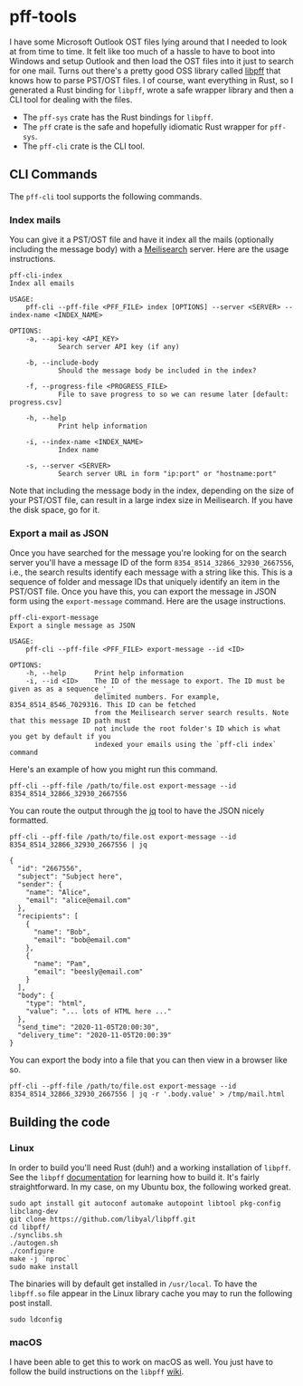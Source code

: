 # pff-tools

I have some Microsoft Outlook OST files lying around that I needed to look at
from time to time. It felt like too much of a hassle to have to boot into
Windows and setup Outlook and then load the OST files into it just to search
for one mail. Turns out there's a pretty good OSS library called [libpff](https://github.com/libyal/libpff) that knows how to parse PST/OST files. I of course, want everything
in Rust, so I generated a Rust binding for `libpff`, wrote a safe wrapper library
and then a CLI tool for dealing with the files.

-   The `pff-sys` crate has the Rust bindings for `libpff`.
-   The `pff` crate is the safe and hopefully idiomatic Rust wrapper for `pff-sys`.
-   The `pff-cli` crate is the CLI tool.

## CLI Commands

The `pff-cli` tool supports the following commands.

### Index mails

You can give it a PST/OST file and have it index all the mails (optionally
including the message body) with a [Meilisearch](https://www.meilisearch.com/)
server. Here are the usage instructions.

```
pff-cli-index
Index all emails

USAGE:
    pff-cli --pff-file <PFF_FILE> index [OPTIONS] --server <SERVER> --index-name <INDEX_NAME>

OPTIONS:
    -a, --api-key <API_KEY>
            Search server API key (if any)

    -b, --include-body
            Should the message body be included in the index?

    -f, --progress-file <PROGRESS_FILE>
            File to save progress to so we can resume later [default: progress.csv]

    -h, --help
            Print help information

    -i, --index-name <INDEX_NAME>
            Index name

    -s, --server <SERVER>
            Search server URL in form "ip:port" or "hostname:port"

```

Note that including the message body in the index, depending on the size of your
PST/OST file, can result in a large index size in Meilisearch. If you have the
disk space, go for it.

### Export a mail as JSON

Once you have searched for the message you're looking for on the search server
you'll have a message ID of the form `8354_8514_32866_32930_2667556`, i.e., the
search results identify each message with a string like this. This is a sequence
of folder and message IDs that uniquely identify an item in the PST/OST file.
Once you have this, you can export the message in JSON form using the `export-message`
command. Here are the usage instructions.

```
pff-cli-export-message
Export a single message as JSON

USAGE:
    pff-cli --pff-file <PFF_FILE> export-message --id <ID>

OPTIONS:
    -h, --help       Print help information
    -i, --id <ID>    The ID of the message to export. The ID must be given as as a sequence '_'
                     delimited numbers. For example, 8354_8514_8546_7029316. This ID can be fetched
                     from the Meilisearch server search results. Note that this message ID path must
                     not include the root folder's ID which is what you get by default if you
                     indexed your emails using the `pff-cli index` command

```

Here's an example of how you might run this command.

```shell
pff-cli --pff-file /path/to/file.ost export-message --id 8354_8514_32866_32930_2667556
```

You can route the output through the [jq](https://stedolan.github.io/jq/) tool to
have the JSON nicely formatted.

```shell
pff-cli --pff-file /path/to/file.ost export-message --id 8354_8514_32866_32930_2667556 | jq

{
  "id": "2667556",
  "subject": "Subject here",
  "sender": {
    "name": "Alice",
    "email": "alice@email.com"
  },
  "recipients": [
    {
      "name": "Bob",
      "email": "bob@email.com"
    },
    {
      "name": "Pam",
      "email": "beesly@email.com"
    }
  ],
  "body": {
    "type": "html",
    "value": "... lots of HTML here ..."
  },
  "send_time": "2020-11-05T20:00:30",
  "delivery_time": "2020-11-05T20:00:39"
}
```

You can export the body into a file that you can then view in a browser like so.

```
pff-cli --pff-file /path/to/file.ost export-message --id 8354_8514_32866_32930_2667556 | jq -r '.body.value' > /tmp/mail.html
```

## Building the code

### Linux

In order to build you'll need Rust (duh!) and a working installation of `libpff`.
See the `libpff` [documentation](https://github.com/libyal/libpff/wiki/Building)
for learning how to build it. It's fairly straightforward. In my case, on my
Ubuntu box, the following worked great.

```shell
sudo apt install git autoconf automake autopoint libtool pkg-config libclang-dev
git clone https://github.com/libyal/libpff.git
cd libpff/
./synclibs.sh
./autogen.sh
./configure
make -j `nproc`
sudo make install
```

The binaries will by default get installed in `/usr/local`. To have the `libpff.so`
file appear in the Linux library cache you may to run the following post install.

```shell
sudo ldconfig
```

### macOS

I have been able to get this to work on macOS as well. You just have to follow
the build instructions on the `libpff` [wiki](https://github.com/libyal/libpff/wiki/Building).
